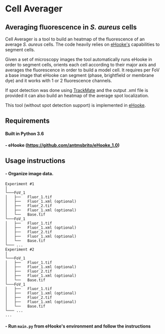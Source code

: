 # Cell Averager
## Averaging fluorescence in _S. aureus_ cells

Cell Averager is a tool to build an heatmap of the fluorescence of an average _S. aureus_ cells. The code heavily relies on [eHooke's][1] capabilities to segment cells.

Given a set of microscopy images the tool automatically runs eHooke in order to segment cells, orients each cell according to their
major axis and averages the fluorescence in order to build a model cell. It requires per FoV a base image that eHooke can segment (phase, brightfield or membrane dye) and it works with 1 or 2 fluorescence channels.

If spot detection was done using [TrackMate][2] and the output .xml file is provided it can
also build an heatmap of the average spot localization.

This tool (without spot detection support) is implemented in [eHooke][1].


## Requirements
####  Built in Python 3.6
#### - eHooke (https://github.com/antmsbrito/eHooke_1.0)

## Usage instructions

#### - Organize image data. 
```
Experiment #1 
│
└───FoV_1
│   ├──   Fluor_1.tif
│   ├──   Fluor_1.xml (optional)
│   ├──   Fluor_2.tif
│   ├──   Fluor_1.xml (optional)
│   └──   Base.tif
└───FoV_1
│   ├──   Fluor_1.tif
│   ├──   Fluor_1.xml (optional)
│   ├──   Fluor_2.tif
│   ├──   Fluor_1.xml (optional)
│   └──   Base.tif
└─── ...
Experiment #2
│
└───FoV_1
│   ├──   Fluor_1.tif
│   ├──   Fluor_1.xml (optional)
│   ├──   Fluor_2.tif
│   ├──   Fluor_1.xml (optional)
│   └──   Base.tif
└───FoV_1
│   ├──   Fluor_1.tif
│   ├──   Fluor_1.xml (optional)
│   ├──   Fluor_2.tif
│   ├──   Fluor_1.xml (optional)
│   └──   Base.tif
└─── ...
...

```
#### - Run `main.py` from eHooke's environment and follow the instructions

[1]: https://github.com/antmsbrito/eHooke_1.0
[2]: doi:10.1038/s41592-022-01507-1